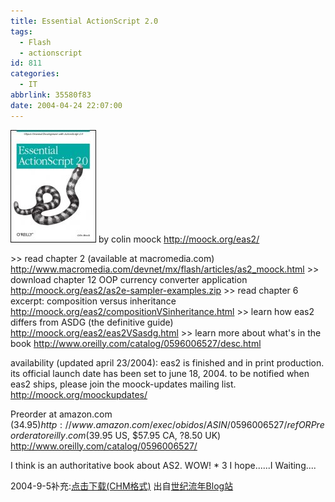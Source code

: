 ```yaml
---
title: Essential ActionScript 2.0
tags:
  - Flash
  - actionscript
id: 811
categories:
  - IT
abbrlink: 35580f83
date: 2004-04-24 22:07:00
---
```

![Essential ActionScript 2.0](/images/2004/04/24_12794.jpg)
by colin moock
http://moock.org/eas2/
<!--more-->
\>\> read chapter 2 (available at macromedia.com)
http://www.macromedia.com/devnet/mx/flash/articles/as2_moock.html
\>\> download chapter 12 OOP currency converter application
http://moock.org/eas2/as2e-sampler-examples.zip
\>\> read chapter 6 excerpt: composition versus inheritance
http://moock.org/eas2/compositionVSinheritance.html
\>\> learn how eas2 differs from ASDG (the definitive guide)
http://moock.org/eas2/eas2VSasdg.html
\>\> learn more about what's in the book 
http://www.oreilly.com/catalog/0596006527/desc.html

availability (updated april 23/2004):
eas2 is finished and in print production. its official launch date has been set to june 18, 2004\. to be notified when eas2 ships, please join the moock-updates mailing list.
http://moock.org/moockupdates/

Preorder at amazon.com ($34.95)
http://www.amazon.com/exec/obidos/ASIN/0596006527/ref%3Dnosim/moockorg/002-7931431-8123219
OR
Preorder at oreilly.com ($39.95 US, $57.95 CA, ?8.50 UK)
http://www.oreilly.com/catalog/0596006527/

I think is an authoritative book about AS2.
WOW! * 3
I hope......I Waiting....

2004-9-5补充:[点击下载(CHM格式)](http://blog.liu21st.com/download/Essential.Actionscript.2.0.chm)
出自[世纪流年Blog站](http://blog.liu21st.com/blog.php?job=art&articleid=a_20040701_014133)